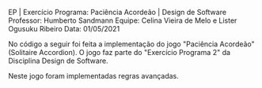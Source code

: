 EP | Exercício Programa: Paciência Acordeão | Design de Software
Professor: Humberto Sandmann
Equipe: Celina Vieira de Melo e Lister Ogusuku Ribeiro
Data: 01/05/2021

No código a seguir foi feita a implementação do jogo "Paciência Acordeão" (Solitaire Accordion).
O jogo faz parte do "Exercício Programa 2" da Disciplina Design de Software.

Neste jogo foram implementadas regras avançadas.